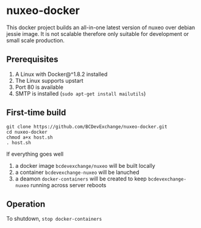 # nuxeo-docker
This docker project builds an all-in-one latest version of nuxeo over debian jessie image. It is not scalable therefore only suitable for development or small scale production.

## Prerequisites
1. A Linux with Docker@^1.8.2 installed
2. The Linux supports upstart
3. Port 80 is available
4. SMTP is installed (`sudo apt-get install mailutils`)

## First-time build

```
git clone https://github.com/BCDevExchange/nuxeo-docker.git
cd nuxeo-docker
chmod a+x host.sh
. host.sh
```

If everything goes well 

1. a docker image `bcdevexchange/nuxeo` will be built locally 
2. a container `bcdevexchange-nuxeo` will be lanuched 
3. a deamon `docker-containers` will be created to keep `bcdevexchange-nuxeo` running across server reboots

## Operation
To shutdown, `stop docker-containers`
